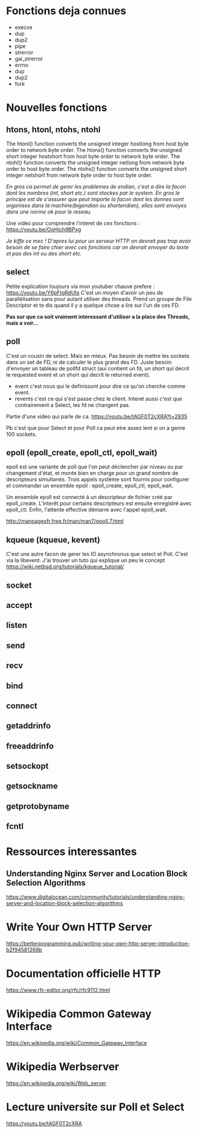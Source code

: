 # Fonctions deja connues 
- execve
- dup
- dup2
- pipe
- strerror
- gai_strerror
- errno
- dup
- dup2
- fork



# Nouvelles fonctions

## htons, htonl, ntohs, ntohl
The htonl() function converts the unsigned integer hostlong from host byte order to network byte order.
The htons() function converts the unsigned short integer hostshort from host byte order to network byte order.
The ntohl() function converts the unsigned integer netlong from network byte order to host byte order.
The ntohs() function converts the unsigned short integer netshort from network byte order to host byte order.

*En gros ca permet de gerer les problemes de endian, c'est a dire la facon dont les nombres (int, short etc.) sont stockes par le system. En gros le principe est de s'assurer que peut importe la facon dont les donnes sont organises dans la machine(bigendian ou shortendian), elles sont envoyes dans une norme ok pour le reseau.*

Une video pour comprendre l'interet de ces fonctions :
https://youtu.be/OoHich9BPxg

*Je kiffe ce mec ! D'apres lui pour un serveur HTTP on devrait pas trop avoir besoin de se faire chier avec ces fonctions car on devrait envoyer du texte et pas des int ou des short etc.*

## select
Petite explication toujours via mon youtuber chauve prefere :
https://youtu.be/Y6pFtgRdUts
C'est un moyen d'avoir un peu de parallélisation sans pour autant utiliser des threads.
Prend un groupe de File Descriptor et te dis quand il y a quelque chose a lire sur l'un de ces FD.

**Pas sur que ca soit vraiment interessant d'utiliser a la place des Threads, mais a voir...**

## poll
C'est un cousin de select. Mais en mieux.
Pas besoin de mettre les sockets dans un set de FD, ni de calculer le plus grand des FD. Juste besoin d'envoyer un tableau de pollfd struct (aui contient un fd, un short qui decrit le requested event et un short qui decrit le returned event).

- event c'est nous qui le definissont pour dire ce qu'on cherche comme event.
- revents c'est ce qui s'est passe chez le client.
Interet aussi c'est que contrairement a Select, les fd ne changent pas.

Partie d'une video qui parle de ca.
https://youtu.be/tAGF0T2cXRA?t=2935

Pb c'est que pour Select et pour Poll ca peut etre assez lent si on a genre 100 sockets.

## epoll (epoll_create, epoll_ctl, epoll_wait)

epoll est une variante de poll que l'on peut déclencher par niveau ou par changement d'état, et monte bien en charge pour un grand nombre de descripteurs simultanés. Trois appels système sont fournis pour configurer et commander un ensemble epoll : epoll_create, epoll_ctl, epoll_wait.

Un ensemble epoll est connecté à un descripteur de fichier créé par epoll_create. L'interêt pour certains descripteurs est ensuite enregistré avec epoll_ctl. Enfin, l'attente effective démarre avec l'appel epoll_wait.

http://manpagesfr.free.fr/man/man7/epoll.7.html

## kqueue (kqueue, kevent)
C'est une autre facon de gerer les IO asynchronus que select et Poll. C'est via la libevent.
J'ai trouver un tuto qui explique un peu le concept
https://wiki.netbsd.org/tutorials/kqueue_tutorial/


## socket

## accept

## listen

## send

## recv

## bind

## connect

## getaddrinfo

## freeaddrinfo

## setsockopt

## getsockname

## getprotobyname

## fcntl



# Ressources interessantes
## Understanding Nginx Server and Location Block Selection Algorithms
https://www.digitalocean.com/community/tutorials/understanding-nginx-server-and-location-block-selection-algorithms

# Write Your Own HTTP Server
https://betterprogramming.pub/writing-your-own-http-server-introduction-b2f94581268b

# Documentation officielle HTTP
https://www.rfc-editor.org/rfc/rfc9112.html

# Wikipedia Common Gateway Interface
https://en.wikipedia.org/wiki/Common_Gateway_Interface

# Wikipedia Werbserver
https://en.wikipedia.org/wiki/Web_server

# Lecture universite sur Poll et Select
https://youtu.be/tAGF0T2cXRA
